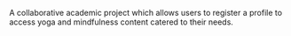 A collaborative academic project which allows users to register a profile to access yoga and mindfulness content catered to their needs.
